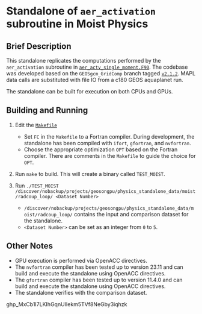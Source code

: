 # Standalone of `aer_activation` subroutine in Moist Physics

## Brief Description

This standalone replicates the computations performed by the `aer_activation` subroutine in [`aer_actv_single_moment.F90`](https://github.com/GEOS-ESM/GEOSgcm_GridComp/blob/v2.1.2/GEOSagcm_GridComp/GEOSphysics_GridComp/GEOSmoist_GridComp/aer_actv_single_moment.F90#L39).  The codebase was developed based on the `GEOSgcm_GridComp` branch tagged [`v2.1.2`](https://github.com/GEOS-ESM/GEOSgcm_GridComp/tree/v2.1.2).  MAPL data calls are substituted with file IO from a c180 GEOS aquaplanet run.  

The standalone can be built for execution on both CPUs and GPUs.

## Building and Running

1. Edit the [`Makefile`](https://github.com/GEOS-ESM/GEOSgcm_GridComp/blob/orphan/openacc/moist/radcoup_loop/Makefile)
    - Set `FC` in the `Makefile` to a Fortran compiler.  During development, the standalone has been compiled with `ifort`, `gfortran`, and `nvfortran`.
    - Choose the appropriate optimization `OPT` based on the Fortran compiler.  There are comments in the `Makefile` to guide the choice for `OPT`.

2. Run `make` to build.  This will create a binary called `TEST_MOIST`.

3. Run `./TEST_MOIST /discover/nobackup/projects/geosongpu/physics_standalone_data/moist/radcoup_loop/ <Dataset Number>`
    - `/discover/nobackup/projects/geosongpu/physics_standalone_data/moist/radcoup_loop/` contains the input and comparison dataset for the standalone.
    - `<Dataset Number>` can be set as an integer from `0` to `5`.

## Other Notes
- GPU execution is performed via OpenACC directives.
- The `nvfortran` compiler has been tested up to version 23.11 and can build and execute the standalone using OpenACC directives.
- The `gfortran` compiler has been tested up to version 11.4.0 and can build and execute the standalone using OpenACC directives.
- The standalone verifies with the comparison dataset.

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
